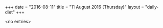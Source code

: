 +++
date = "2016-08-11"
title = "11 August 2016 (Thursday)"
layout = "daily-diet"
+++

<p>&lt;no entries&gt;</p>